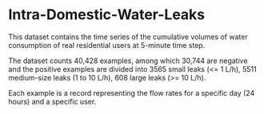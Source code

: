 # Intra-Domestic-Water-Leaks
This dataset contains the time series of the cumulative volumes of water consumption of real residential users at 5-minute time step.

The dataset counts 40,428 examples, among which 30,744 are negative and the positive examples are divided into 3565 small leaks (<= 1 L/h), 5511 medium-size leaks (1 to 10 L/h), 608 large leaks (>= 10 L/h).

Each example is a record representing the flow rates for a specific day (24 hours) and a specific user.
